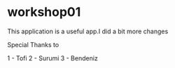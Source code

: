 # workshop01
This application is a useful app.I did a bit more changes

Special Thanks to

1 - Tofi
2 - Surumi
3 - Bendeniz